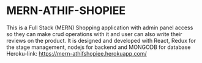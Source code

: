 # MERN-ATHIF-SHOPIEE
This is a Full Stack (MERN) Shopping application with admin panel access so they can make crud operations with it and user can also write their reviews on the product. It is designed and developed with React, Redux for the 
stage management, nodejs for backend and MONGODB for database 
</br>
Heroku-link:  https://mern-athifshopiee.herokuapp.com/
